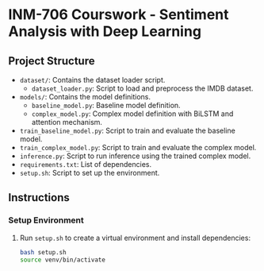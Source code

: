 # INM-706 Courswork - Sentiment Analysis with Deep Learning

## Project Structure
- `dataset/`: Contains the dataset loader script.
  - `dataset_loader.py`: Script to load and preprocess the IMDB dataset.
- `models/`: Contains the model definitions.
  - `baseline_model.py`: Baseline model definition.
  - `complex_model.py`: Complex model definition with BiLSTM and attention mechanism.
- `train_baseline_model.py`: Script to train and evaluate the baseline model.
- `train_complex_model.py`: Script to train and evaluate the complex model.
- `inference.py`: Script to run inference using the trained complex model.
- `requirements.txt`: List of dependencies.
- `setup.sh`: Script to set up the environment.

## Instructions

### Setup Environment
1. Run `setup.sh` to create a virtual environment and install dependencies:
   ```bash
   bash setup.sh
   source venv/bin/activate
